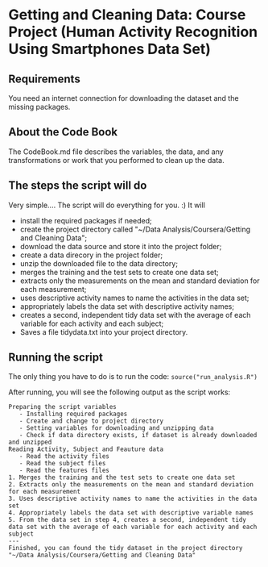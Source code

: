 # Getting and Cleaning Data: Course Project (Human Activity Recognition Using Smartphones Data Set)

## Requirements
You need an internet connection for downloading the dataset and the missing packages.

## About the Code Book
The CodeBook.md file describes the variables, the data, and any transformations or work that you performed to clean up the data.

## The steps the script will do
Very simple.... The script will do everything for you. :) It will

- install the required packages if needed;
- create the project directory called "~/Data Analysis/Coursera/Getting and Cleaning Data";
- download the data source and store it into the project folder;
- create a data direcory in the project folder;
- unzip the downloaded file to the data directory;
- merges the training and the test sets to create one data set;
- extracts only the measurements on the mean and standard deviation for each measurement;
- uses descriptive activity names to name the activities in the data set;
- appropriately labels the data set with descriptive activity names;
- creates a second, independent tidy data set with the average of each variable for each activity and each subject;
- Saves a file tidydata.txt into your project directory.

## Running the script
The only thing you have to do is to run the code:
`source("run_analysis.R")`

After running, you will see the following output as the script works:

	Preparing the script variables
	   - Installing required packages
	   - Create and change to project directory
	   - Setting variables for downloading and unzipping data
	   - Check if data directory exists, if dataset is already downloaded and unzipped
	Reading Activity, Subject and Feauture data
	   - Read the activity files
	   - Read the subject files
	   - Read the features files
	1. Merges the training and the test sets to create one data set
	2. Extracts only the measurements on the mean and standard deviation for each measurement
	3. Uses descriptive activity names to name the activities in the data set
	4. Appropriately labels the data set with descriptive variable names
	5. From the data set in step 4, creates a second, independent tidy data set with the average of each variable for each activity and each subject
	---
	Finished, you can found the tidy dataset in the project directory "~/Data Analysis/Coursera/Getting and Cleaning Data"
